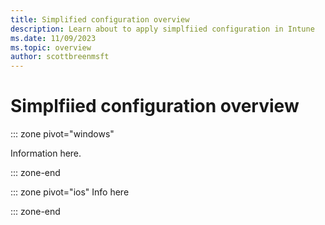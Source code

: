 ```yaml
---
title: Simplified configuration overview
description: Learn about to apply simplfiied configuration in Intune
ms.date: 11/09/2023
ms.topic: overview
author: scottbreenmsft
---
```


# Simplfiied configuration overview

::: zone pivot="windows"

Information here.

::: zone-end

::: zone pivot="ios"
Info here

::: zone-end
